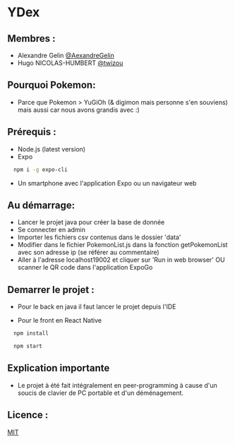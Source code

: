 # YDex
## Membres :
- Alexandre Gelin [@AexandreGelin](https://www.github.com/AexandreGelin)
- Hugo NICOLAS-HUMBERT [@twizou](https://www.github.com/twizou)
 
 
## Pourquoi Pokemon:
- Parce que Pokemon > YuGiOh (& digimon mais personne s'en souviens) mais aussi car nous avons grandis avec :)

## Prérequis :
- Node.js (latest version)
- Expo
``` bash
  npm i -g expo-cli
```
- Un smartphone avec l'application Expo ou un navigateur web

## Au démarrage:
- Lancer le projet java pour créer la base de donnée
- Se connecter en admin
- Importer les fichiers csv contenus dans le dossier 'data'
- Modifier dans le fichier PokemonList.js dans la fonction getPokemonList avec son adresse ip (se référer au commentaire)
- Aller à l'adresse localhost19002 et cliquer sur 'Run in web browser' OU scanner le QR code dans l'application ExpoGo

## Demarrer le projet :
- Pour le back en java il faut lancer le projet depuis l'IDE

- Pour le front en React Native
```bash
  npm install
```
```bash
  npm start
```

## Explication importante
- Le projet à été fait intégralement en peer-programming à cause d'un soucis de clavier de PC portable et d'un déménagement.

## Licence :
[MIT](https://choosealicense.com/licenses/mit/)

